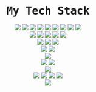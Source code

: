 <div align="center">
<samp><h1> My Tech Stack </h1></samp>
</div>

<div align="center">
    <img src="https://img.shields.io/badge/PHP-777BB4?style=plastic&logo=php&logoColor=fff">
    <img src="https://img.shields.io/badge/Python-3776AB?style=plastic&logo=python&logoColor=fff">
    <img src="https://img.shields.io/badge/-HTML5-%23E44D27?style=plastic&logo=html5&logoColor=ffffff">
    <img src="https://img.shields.io/badge/-CSS3-%231572B6?style=plastic&logo=css3">
    <img src="https://img.shields.io/badge/JavaScript-F7DF1E?style=plastic&logo=javascript&logoColor=black">
    <img src="https://img.shields.io/badge/NodeJS-339933?style=plastic&logo=nodedotjs&logoColor=fff">
    <img src="https://img.shields.io/badge/C%23-00599C?style=plastic&logo=C&logoColor=fff">
    <img src="https://img.shields.io/badge/Swift-F05138?style=plastic&logo=swift&logoColor=fff">
    <img src="https://img.shields.io/badge/Go-00ADD8?style=plastic&logo=go&logoColor=fff">
    <br/>
    <img src="https://img.shields.io/badge/Laravel-FF2D20?style=plastic&logo=laravel&logoColor=fff">
    <img src="https://img.shields.io/badge/Lumen-E74430?style=plastic&logo=lumen&logoColor=fff">
    <img src="https://img.shields.io/badge/ExpressJS-000000?style=plastic&logo=express&logoColor=fff">
    <img src="https://img.shields.io/badge/CodeIgniter-EF4223?style=plastic&logo=codeigniter&logoColor=fff">
    <img src="https://img.shields.io/badge/.NET-512BD4?style=plastic&logo=dotnet&logoColor=fff">
    <br/>
    <img src="https://img.shields.io/badge/MySQL-4479A1?style=plastic&logo=mysql&logoColor=fff">
    <img src="https://img.shields.io/badge/PostgreSQL-4169E1?style=plastic&logo=postgresql&logoColor=fff">
    <img src="https://img.shields.io/badge/MariaDB-003545?style=plastic&logo=mariadb&logoColor=fff">
    <br/>
    <img src="https://img.shields.io/badge/NGINX-009639?style=plastic&logo=nginx&logoColor=fff">
    <img src="https://img.shields.io/badge/Apache-D22128?style=plastic&logo=apache&logoColor=fff">
    <br/>
    <img src="https://img.shields.io/badge/Docker-2496ED?style=plastic&logo=docker&logoColor=fff">
    <br/>
    <img src="https://img.shields.io/badge/Kali%20Linux-557C94?style=plastic&logo=kalilinux&logoColor=fff">
    <img src="https://img.shields.io/badge/macOS-000?style=plastic&logo=apple&logoColor=fff">
    <br/>
    <img src="https://img.shields.io/badge/Homebrew-FBB040?style=plastic&logo=homebrew&logoColor=fff">
    <br/>
    <img src="https://img.shields.io/badge/Cloudflare-F38020?style=plastic&logo=cloudflare&logoColor=fff">
    <img src="https://img.shields.io/badge/Amazon%20Web%20Services?style=plastic&logo=amazonwebservices&logoColor=fff">
    <img src="https://img.shields.io/badge/Google%20Cloud-4285F4?logo=googlecloud&logoColor=fff&style=plastic">
    <img src="https://img.shields.io/badge/DigitalOcean-0080FF?style=plastic&logo=digitalocean&logoColor=fff">
    <br/>
    <img src="https://img.shields.io/badge/Terraform-844FBA?style=plastic&logo=terraform&logoColor=fff">
    
</div>

<!--
for-the-badge
flat-square
plastic
>
